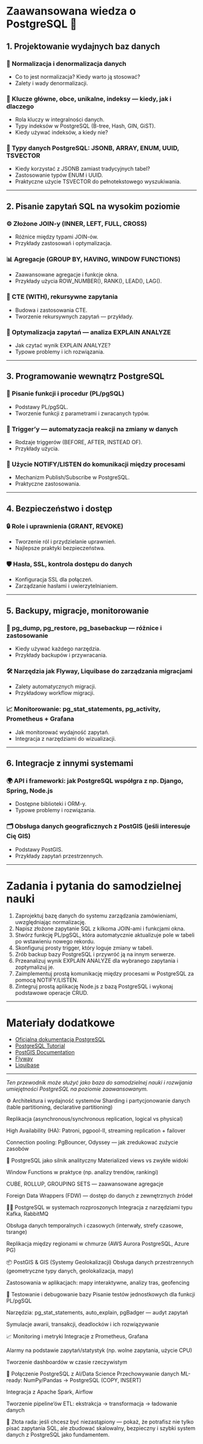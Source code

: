 # Zaawansowana wiedza o PostgreSQL 🧠

## 1. Projektowanie wydajnych baz danych

### 📐 Normalizacja i denormalizacja danych
- Co to jest normalizacja? Kiedy warto ją stosować?
- Zalety i wady denormalizacji.

### 🔑 Klucze główne, obce, unikalne, indeksy — kiedy, jak i dlaczego
- Rola kluczy w integralności danych.
- Typy indeksów w PostgreSQL (B-tree, Hash, GIN, GiST).
- Kiedy używać indeksów, a kiedy nie?

### 🧮 Typy danych PostgreSQL: JSONB, ARRAY, ENUM, UUID, TSVECTOR
- Kiedy korzystać z JSONB zamiast tradycyjnych tabel?
- Zastosowanie typów ENUM i UUID.
- Praktyczne użycie TSVECTOR do pełnotekstowego wyszukiwania.

---

## 2. Pisanie zapytań SQL na wysokim poziomie

### ⚙️ Złożone JOIN-y (INNER, LEFT, FULL, CROSS)
- Różnice między typami JOIN-ów.
- Przykłady zastosowań i optymalizacja.

### 📊 Agregacje (GROUP BY, HAVING, WINDOW FUNCTIONS)
- Zaawansowane agregacje i funkcje okna.
- Przykłady użycia ROW_NUMBER(), RANK(), LEAD(), LAG().

### 🔁 CTE (WITH), rekursywne zapytania
- Budowa i zastosowania CTE.
- Tworzenie rekursywnych zapytań — przykłady.

### 🚀 Optymalizacja zapytań — analiza EXPLAIN ANALYZE
- Jak czytać wynik EXPLAIN ANALYZE?
- Typowe problemy i ich rozwiązania.

---

## 3. Programowanie wewnątrz PostgreSQL

### 📄 Pisanie funkcji i procedur (PL/pgSQL)
- Podstawy PL/pgSQL.
- Tworzenie funkcji z parametrami i zwracanych typów.

### 🔔 Trigger’y — automatyzacja reakcji na zmiany w danych
- Rodzaje triggerów (BEFORE, AFTER, INSTEAD OF).
- Przykłady użycia.

### 💬 Użycie NOTIFY/LISTEN do komunikacji między procesami
- Mechanizm Publish/Subscribe w PostgreSQL.
- Praktyczne zastosowania.

---

## 4. Bezpieczeństwo i dostęp

### 🔒 Role i uprawnienia (GRANT, REVOKE)
- Tworzenie ról i przydzielanie uprawnień.
- Najlepsze praktyki bezpieczeństwa.

### 🛡️ Hasła, SSL, kontrola dostępu do danych
- Konfiguracja SSL dla połączeń.
- Zarządzanie hasłami i uwierzytelnianiem.

---

## 5. Backupy, migracje, monitorowanie

### 💾 pg_dump, pg_restore, pg_basebackup — różnice i zastosowanie
- Kiedy używać każdego narzędzia.
- Przykłady backupów i przywracania.

### 🛠️ Narzędzia jak Flyway, Liquibase do zarządzania migracjami
- Zalety automatycznych migracji.
- Przykładowy workflow migracji.

### 📈 Monitorowanie: pg_stat_statements, pg_activity, Prometheus + Grafana
- Jak monitorować wydajność zapytań.
- Integracja z narzędziami do wizualizacji.

---

## 6. Integracje z innymi systemami

### 🌍 API i frameworki: jak PostgreSQL współgra z np. Django, Spring, Node.js
- Dostępne biblioteki i ORM-y.
- Typowe problemy i rozwiązania.

### 🗂️ Obsługa danych geograficznych z PostGIS (jeśli interesuje Cię GIS)
- Podstawy PostGIS.
- Przykłady zapytań przestrzennych.

---

# Zadania i pytania do samodzielnej nauki

1. Zaprojektuj bazę danych do systemu zarządzania zamówieniami, uwzględniając normalizację.
2. Napisz złożone zapytanie SQL z kilkoma JOIN-ami i funkcjami okna.
3. Stwórz funkcję PL/pgSQL, która automatycznie aktualizuje pole w tabeli po wstawieniu nowego rekordu.
4. Skonfiguruj prosty trigger, który loguje zmiany w tabeli.
5. Zrób backup bazy PostgreSQL i przywróć ją na innym serwerze.
6. Przeanalizuj wynik EXPLAIN ANALYZE dla wybranego zapytania i zoptymalizuj je.
7. Zaimplementuj prostą komunikację między procesami w PostgreSQL za pomocą NOTIFY/LISTEN.
8. Zintegruj prostą aplikację Node.js z bazą PostgreSQL i wykonaj podstawowe operacje CRUD.

---

# Materiały dodatkowe

- [Oficjalna dokumentacja PostgreSQL](https://www.postgresql.org/docs/)
- [PostgreSQL Tutorial](https://www.postgresqltutorial.com/)
- [PostGIS Documentation](https://postgis.net/documentation/)
- [Flyway](https://flywaydb.org/)
- [Liquibase](https://www.liquibase.org/)

---

*Ten przewodnik może służyć jako baza do samodzielnej nauki i rozwijania umiejętności PostgreSQL na poziomie zaawansowanym.*


⚙️ Architektura i wydajność systemów
Sharding i partycjonowanie danych (table partitioning, declarative partitioning)

Replikacja (asynchronous/synchronous replication, logical vs physical)

High Availability (HA): Patroni, pgpool-II, streaming replication + failover

Connection pooling: PgBouncer, Odyssey — jak zredukować zużycie zasobów

🧠 PostgreSQL jako silnik analityczny
Materialized views vs zwykłe widoki

Window Functions w praktyce (np. analizy trendów, rankingi)

CUBE, ROLLUP, GROUPING SETS — zaawansowane agregacje

Foreign Data Wrappers (FDW) — dostęp do danych z zewnętrznych źródeł

🧑‍💻 PostgreSQL w systemach rozproszonych
Integracja z narzędziami typu Kafka, RabbitMQ

Obsługa danych temporalnych i czasowych (interwały, strefy czasowe, tsrange)

Replikacja między regionami w chmurze (AWS Aurora PostgreSQL, Azure PG)

📦 PostGIS & GIS (Systemy Geolokalizacji)
Obsługa danych przestrzennych (geometryczne typy danych, geolokalizacja, mapy)

Zastosowania w aplikacjach: mapy interaktywne, analizy tras, geofencing

🧪 Testowanie i debugowanie bazy
Pisanie testów jednostkowych dla funkcji PL/pgSQL

Narzędzia: pg_stat_statements, auto_explain, pgBadger — audyt zapytań

Symulacje awarii, transakcji, deadlocków i ich rozwiązywanie

📈 Monitoring i metryki
Integracje z Prometheus, Grafana

Alarmy na podstawie zapytań/statystyk (np. wolne zapytania, użycie CPU)

Tworzenie dashboardów w czasie rzeczywistym

🤖 Połączenie PostgreSQL z AI/Data Science
Przechowywanie danych ML-ready: NumPy/Pandas → PostgreSQL (COPY, INSERT)

Integracja z Apache Spark, Airflow

Tworzenie pipeline’ów ETL: ekstrakcja → transformacja → ładowanie danych

📌 Złota rada: jeśli chcesz być niezastąpiony — pokaż, że potrafisz nie tylko pisać zapytania SQL, ale zbudować skalowalny, bezpieczny i szybki system danych z PostgreSQL jako fundamentem.